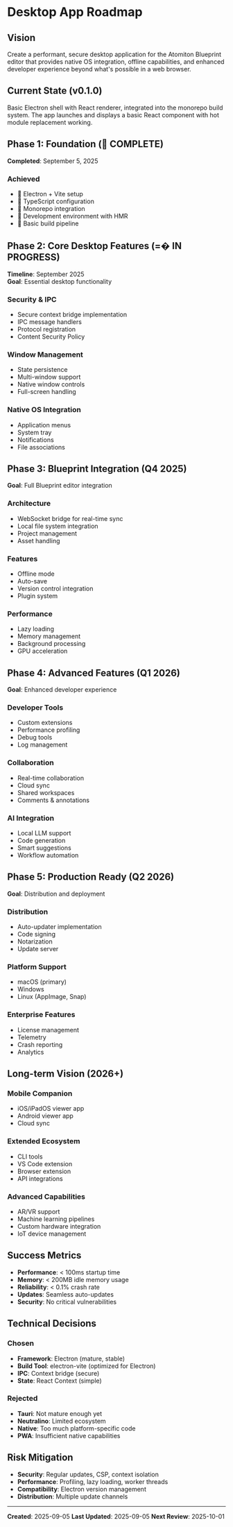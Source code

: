 # Desktop App Roadmap

## Vision

Create a performant, secure desktop application for the Atomiton Blueprint editor that provides native OS integration, offline capabilities, and enhanced developer experience beyond what's possible in a web browser.

## Current State (v0.1.0)

Basic Electron shell with React renderer, integrated into the monorepo build system. The app launches and displays a basic React component with hot module replacement working.

## Phase 1: Foundation ( COMPLETE)

**Completed**: September 5, 2025

### Achieved

-  Electron + Vite setup
-  TypeScript configuration
-  Monorepo integration
-  Development environment with HMR
-  Basic build pipeline

## Phase 2: Core Desktop Features (=� IN PROGRESS)

**Timeline**: September 2025  
**Goal**: Essential desktop functionality

### Security & IPC

- Secure context bridge implementation
- IPC message handlers
- Protocol registration
- Content Security Policy

### Window Management

- State persistence
- Multi-window support
- Native window controls
- Full-screen handling

### Native OS Integration

- Application menus
- System tray
- Notifications
- File associations

## Phase 3: Blueprint Integration (Q4 2025)

**Goal**: Full Blueprint editor integration

### Architecture

- WebSocket bridge for real-time sync
- Local file system integration
- Project management
- Asset handling

### Features

- Offline mode
- Auto-save
- Version control integration
- Plugin system

### Performance

- Lazy loading
- Memory management
- Background processing
- GPU acceleration

## Phase 4: Advanced Features (Q1 2026)

**Goal**: Enhanced developer experience

### Developer Tools

- Custom extensions
- Performance profiling
- Debug tools
- Log management

### Collaboration

- Real-time collaboration
- Cloud sync
- Shared workspaces
- Comments & annotations

### AI Integration

- Local LLM support
- Code generation
- Smart suggestions
- Workflow automation

## Phase 5: Production Ready (Q2 2026)

**Goal**: Distribution and deployment

### Distribution

- Auto-updater implementation
- Code signing
- Notarization
- Update server

### Platform Support

- macOS (primary)
- Windows
- Linux (AppImage, Snap)

### Enterprise Features

- License management
- Telemetry
- Crash reporting
- Analytics

## Long-term Vision (2026+)

### Mobile Companion

- iOS/iPadOS viewer app
- Android viewer app
- Cloud sync

### Extended Ecosystem

- CLI tools
- VS Code extension
- Browser extension
- API integrations

### Advanced Capabilities

- AR/VR support
- Machine learning pipelines
- Custom hardware integration
- IoT device management

## Success Metrics

- **Performance**: < 100ms startup time
- **Memory**: < 200MB idle memory usage
- **Reliability**: < 0.1% crash rate
- **Updates**: Seamless auto-updates
- **Security**: No critical vulnerabilities

## Technical Decisions

### Chosen

- **Framework**: Electron (mature, stable)
- **Build Tool**: electron-vite (optimized for Electron)
- **IPC**: Context bridge (secure)
- **State**: React Context (simple)

### Rejected

- **Tauri**: Not mature enough yet
- **Neutralino**: Limited ecosystem
- **Native**: Too much platform-specific code
- **PWA**: Insufficient native capabilities

## Risk Mitigation

- **Security**: Regular updates, CSP, context isolation
- **Performance**: Profiling, lazy loading, worker threads
- **Compatibility**: Electron version management
- **Distribution**: Multiple update channels

---

**Created**: 2025-09-05
**Last Updated**: 2025-09-05
**Next Review**: 2025-10-01
